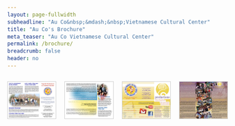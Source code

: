 ```yaml
---
layout: page-fullwidth
subheadline: "Au Co&nbsp;&mdash;&nbsp;Vietnamese Cultural Center"
title: "Au Co's Brochure"
meta_teaser: "Au Co Vietnamese Cultural Center"
permalink: /brochure/
breadcrumb: false
header: no
---
```

<!--more-->
<div class="row">
<div class="medium-4 medium-push-8 columns">
</div><!-- /.medium-4.columns -->
<div class="medium-8 medium-pull-4 columns" markdown="1">
<p><img width="100%" height="auto" align="center" style="border: 1px solid #cccccc;" alt="" src="/images/Au-Co-Brochure-2010-page1.jpg"></p>
<p><img width="100%" height="auto" align="center" style="border: 1px solid #cccccc;" alt="" src="/images/Au-Co-Brochure-2010-page2.jpg"></p>
<p><img width="100%" height="auto" align="center" style="border: 1px solid #cccccc;" alt="" src="/images/AUCO_Productions-page-1.jpg"></p>
<p><img width="100%" height="auto" align="center" style="border: 1px solid #cccccc;" alt="" src="/images/AUCO_Productions-page-2.jpg"></p>
</div><!-- /.row -->
